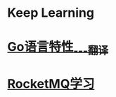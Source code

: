 # Keep Learning

# [Go语言特性<sub>---翻译</sub>](Go-Language-Specification/README.md)

# [RocketMQ学习](RocketMQ)
